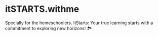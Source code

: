 # itSTARTS.withme
Specially for the homeschoolers. ItStarts: Your true learning starts with a commitment to exploring new horizons! 🏞️
